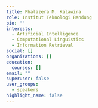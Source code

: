 ```yaml
---
title: Phalazera M. Kalawira
role: Institut Teknologi Bandung
bio: ""
interests:
  - Artificial Intelligence
  - Computational Linguistics
  - Information Retrieval
social: []
organizations: []
education:
  courses: []
email: ""
superuser: false
user_groups:
  - speakers
highlight_name: false
---
```

